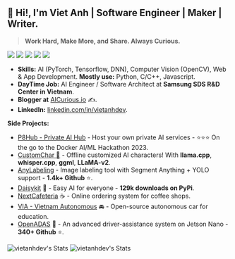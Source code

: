 
## 👋 Hi!, I'm Viet Anh | Software Engineer | Maker | Writer.

> **Work Hard, Make More, and Share. Always Curious.**


![](https://img.shields.io/badge/-Python-333?style=flat-square&logo=Python&logoColor=fff)
![](https://img.shields.io/badge/-C/C++-c14438?style=flat-square&logo=C&logoColor=fff)
![](https://img.shields.io/badge/-PyTorch-e34f26?style=flat-square&logo=PyTorch&logoColor=fff)
![](https://img.shields.io/badge/-TensorFlow-e5cd0c?style=flat-square&logo=TensorFlow&logoColor=fff)
<img src="https://komarev.com/ghpvc/?username=vietanhdev"> 

- **Skills:** AI (PyTorch, Tensorflow, DNN), Computer Vision (OpenCV), Web & App Development. **Mostly use:** Python, C/C++, Javascript.
- **DayTime Job:** AI Engineer / Software Architect at **Samsung SDS R&D Center in Vietnam**.
- **Blogger at** [AICurious.io](https://aicurious.io) ✍.
- **LinkedIn:** [linkedin.com/in/vietanhdev](https://www.linkedin.com/in/vietanhdev/).

**Side Projects:**

- [P8Hub - Private AI Hub](https://github.com/vietanhdev/p8hub) - Host your own private AI services - ⭐⭐⭐ On the go to the Docker AI/ML Hackathon 2023.
- [CustomChar 🤖](https://github.com/nrl-ai/CustomChar) - Offline customized AI characters! With **llama.cpp**, **whisper.cpp**, **ggml**, **LLaMA-v2**.
- [AnyLabeling](https://github.com/vietanhdev/anylabeling) - Image labeling tool with Segment Anything + YOLO support - **1.4k+ Github** ⭐.
- [Daisykit](https://daisykit.nrl.ai) 🍰 - Easy AI for everyone - **129k downloads on PyPi**.
- [NextCafeteria](https://github.com/NextCafeteria/cafeteria) ☕ - Online ordering system for coffee shops.
- [VIA - Vietnam Autonomous](https://via.makerviet.org/) 🚘 - Open-source autonomous car for education.
- [OpenADAS](https://github.com/vietanhdev/open-adas) 🚗 - An advanced driver-assistance system on Jetson Nano - **340+ Github** ⭐.

![vietanhdev's Stats](https://github-readme-stats.vercel.app/api?username=vietanhdev&theme=default&show_icons=true&hide_border=false&count_private=true) ![vietanhdev's Stats](https://streak-stats.demolab.com/?user=vietanhdev)
